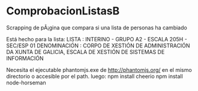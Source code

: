 # ComprobacionListasB
Scrapping de pÃ¡gina que compara si una lista de personas ha cambiado

Está hecho para la lista:
LISTA : 	INTERINO - GRUPO A2 - ESCALA 205H - SEC/ESP 01
DENOMINACIÓN : 	CORPO DE XESTIÓN DE ADMINISTRACIÓN DA XUNTA DE GALICIA, ESCALA DE XESTIÓN DE SISTEMAS DE INFORMACIÓN

Necesita el ejecutable phantomjs.exe de http://phantomjs.org/ en el mismo directorio o accesible por el path.
luego:
npm install cheerio
npm install node-horseman
